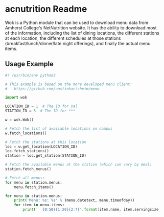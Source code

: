 # acnutrition Readme

Wok is a Python module that can be used to download menu data from Amherst College's NetNutrition website. It has the ability to download most of the information, including the list of dining locations, the different stations at each location, the different schedules at those stations (breakfast/lunch/dinner/late night offerings), and finally the actual menu items.

## Usage Example

```python
#! /usr/bin/env python3

# This example is based on the more developed menu client:
#   https://github.com/austinhartzheim/menu

import wok

LOCATION_ID = 1  # The ID for Val
STATION_ID = 5  # The ID for ***

w = wok.Wok()

# Fetch the list of available locations on campus
w.fetch_locations()

# Fetch the stations at this location
loc = w.get_location(LOCATION_ID)
loc.fetch_stations()
station = loc.get_station(STATION_ID)

# Fetch the available menus at the station (which can vary by meal)
station.fetch_menus()

# Fetch all menus:
for menu in station.menus:
    menu.fetch_items()

for menu in station.menus:
    print('Menu: %s: %s' % (menu.datetext, menu.timeofday))
    for item in menu.items:
    	print('  {0:50}{1:20}{2:7}'.format(item.name, item.servingsize, item.price))
```